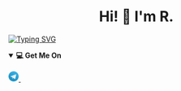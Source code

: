 <h1 align="center">Hi! 👋 I'm R.</h1>

<a href="https://git.io/typing-svg"><img src="https://readme-typing-svg.demolab.com?font=Fira+Code&pause=1000&random=false&width=435&lines=Hi%2C+iam+from+Indonesia;Just+a+newbie+in+programming" alt="Typing SVG" />
</a>
</p>

<details open align="left">
    <summary><b>💻 Get Me On</b></summary><br/>
  <a href="https://t.me/PyNewbie">
    <img src="https://raw.githubusercontent.com/CyberID-Ltd/zYxDevs-Profile-Requirements/main/Telegram_logo.svg" alt="telegram" width="20" height="20"/>
  </a>&nbsp;&nbsp;
</details>
